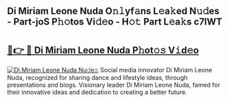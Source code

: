 ## Di Miriam Leone Nuda O𝚗𝚕yf𝚊ns L𝚎a𝚔ed N𝚞𝚍es - Part-joS P𝚑𝚘tos Vi𝚍𝚎o - H𝚘𝚝 Part L𝚎a𝚔s c7lWT

# <h2><a href="http://kfe15j.oniu.top/?m=Di+Miriam+Leone+Nuda">🔗👉 🔴 Di Miriam Leone Nuda P𝚑ot𝚘𝚜 V𝚒d𝚎o</a></h2>

[![Di Miriam Leone Nuda Nu𝚍e𝚜](https://i.imgur.com/0qMVB7G.gif)](http://kfe15j.oniu.top/?m=Di+Miriam+Leone+Nuda)
Social media innovator Di Miriam Leone Nuda, recognized for sharing dance and lifestyle ideas, through presentations and blogs. Visionary leader Di Miriam Leone Nuda, famed for their innovative ideas and dedication to creating a better future.  
